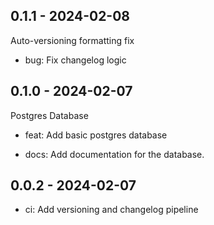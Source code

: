 ## 0.1.1 - 2024-02-08
Auto-versioning formatting fix

* bug: Fix changelog logic

## 0.1.0 - 2024-02-07
Postgres Database

* feat: Add basic postgres database

* docs: Add documentation for the database.

## 0.0.2 - 2024-02-07
- ci: Add versioning and changelog pipeline

